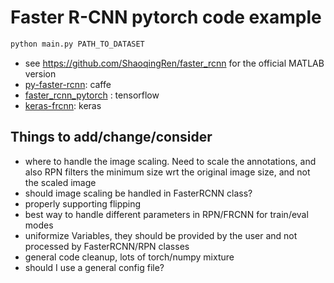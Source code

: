 # Faster R-CNN pytorch code example

```python
python main.py PATH_TO_DATASET
```

- see https://github.com/ShaoqingRen/faster_rcnn for the official MATLAB version
- [py-faster-rcnn](https://github.com/rbgirshick/py-faster-rcnn): caffe
- [faster_rcnn_pytorch](https://github.com/longcw/faster_rcnn_pytorch) : tensorflow
- [keras-frcnn](https://github.com/yhenon/keras-frcnn): keras


## Things to add/change/consider
* where to handle the image scaling. Need to scale the annotations, and also RPN filters the minimum size wrt the original image size, and not the scaled image
* should image scaling be handled in FasterRCNN class?
* properly supporting flipping
* best way to handle different parameters in RPN/FRCNN for train/eval modes
* uniformize Variables, they should be provided by the user and not processed by FasterRCNN/RPN classes
* general code cleanup, lots of torch/numpy mixture
* should I use a general config file?